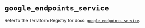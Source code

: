 # `google_endpoints_service`

Refer to the Terraform Registry for docs: [`google_endpoints_service`](https://registry.terraform.io/providers/hashicorp/google/6.30.0/docs/resources/endpoints_service).
